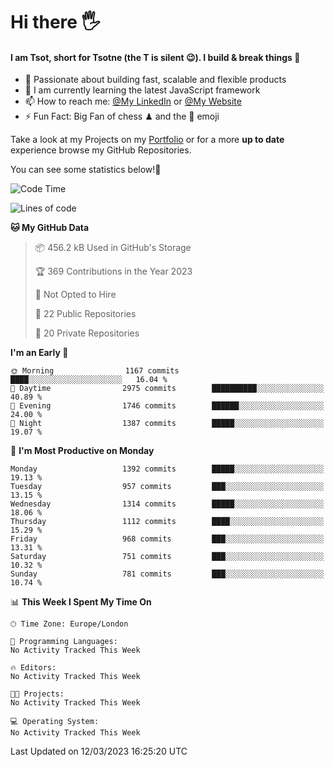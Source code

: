 # Hi there :raised_hand_with_fingers_splayed:
#### I am Tsot, short for Tsotne (the T is silent :wink:). I build & break things :space_invader:
- :telescope: Passionate about building fast, scalable and flexible products
- :seedling: I am currently learning the latest JavaScript framework 
- :mailbox: How to reach me: [@My LinkedIn](https://www.linkedin.com/in/tsotne-gvadzabia/) or [@My Website](https://tsotne.co.uk/contact)
- :zap: Fun Fact: Big Fan of chess ♟ and the 👾 emoji

Take a look at my Projects on my [Portfolio](https://tsotne.co.uk/) or for a more **up to date** experience browse my GitHub Repositories.

You can see some statistics below!:space_invader:
<!--START_SECTION:waka-->
![Code Time](http://img.shields.io/badge/Code%20Time-761%20hrs%202%20mins-blue)

![Lines of code](https://img.shields.io/badge/From%20Hello%20World%20I%27ve%20Written-4.3%20million%20lines%20of%20code-blue)

**🐱 My GitHub Data** 

> 📦 456.2 kB Used in GitHub's Storage 
 > 
> 🏆 369 Contributions in the Year 2023
 > 
> 🚫 Not Opted to Hire
 > 
> 📜 22 Public Repositories 
 > 
> 🔑 20 Private Repositories 
 > 
**I'm an Early 🐤** 

```text
🌞 Morning                1167 commits        ████░░░░░░░░░░░░░░░░░░░░░   16.04 % 
🌆 Daytime                2975 commits        ██████████░░░░░░░░░░░░░░░   40.89 % 
🌃 Evening                1746 commits        ██████░░░░░░░░░░░░░░░░░░░   24.00 % 
🌙 Night                  1387 commits        █████░░░░░░░░░░░░░░░░░░░░   19.07 % 
```
📅 **I'm Most Productive on Monday** 

```text
Monday                   1392 commits        █████░░░░░░░░░░░░░░░░░░░░   19.13 % 
Tuesday                  957 commits         ███░░░░░░░░░░░░░░░░░░░░░░   13.15 % 
Wednesday                1314 commits        █████░░░░░░░░░░░░░░░░░░░░   18.06 % 
Thursday                 1112 commits        ████░░░░░░░░░░░░░░░░░░░░░   15.29 % 
Friday                   968 commits         ███░░░░░░░░░░░░░░░░░░░░░░   13.31 % 
Saturday                 751 commits         ███░░░░░░░░░░░░░░░░░░░░░░   10.32 % 
Sunday                   781 commits         ███░░░░░░░░░░░░░░░░░░░░░░   10.74 % 
```


📊 **This Week I Spent My Time On** 

```text
🕑︎ Time Zone: Europe/London

💬 Programming Languages: 
No Activity Tracked This Week

🔥 Editors: 
No Activity Tracked This Week

🐱‍💻 Projects: 
No Activity Tracked This Week

💻 Operating System: 
No Activity Tracked This Week
```


 Last Updated on 12/03/2023 16:25:20 UTC
<!--END_SECTION:waka-->
